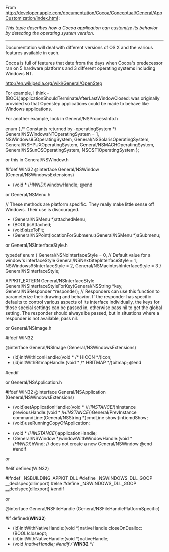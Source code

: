 From http://developer.apple.com/documentation/Cocoa/Conceptual/General/AppCustomization/index.html :

*This topic describes how a Cocoa application can customize its behavior by detecting the operating system version.*

----

Documentation will deal with different versions of OS X and the various features available in each.

Cocoa is full of features that date from the days when Cocoa's predecessor ran on 5 hardware platforms and 3 different operating systems including Windows NT.

http://en.wikipedia.org/wiki/General/OpenStep

For example, I think - (BOOL)applicationShouldTerminateAfterLastWindowClosed: was originally provided so that Openstep applications could be made to behave like Windows applications.

For another example, look in General/NSProcessInfo.h

    
enum {	/* Constants returned by -operatingSystem */
	General/NSWindowsNTOperatingSystem = 1,
	NSWindows95OperatingSystem,
	General/NSSolarisOperatingSystem,
	General/NSHPUXOperatingSystem,
	General/NSMACHOperatingSystem,
	General/NSSunOSOperatingSystem,
	NSOSF1OperatingSystem
};


or this in General/NSWindow.h

    
#ifdef WIN32
@interface General/NSWindow (General/NSWindowsExtensions)
- (void * /*HWND*/)windowHandle;
@end


or General/NSMenu.h

    
// These methods are platform specific.  They really make little sense off Windows.  Their use is discouraged.
- (General/NSMenu *)attachedMenu;
- (BOOL)isAttached;
- (void)sizeToFit;
- (General/NSPoint)locationForSubmenu:(General/NSMenu *)aSubmenu;


or General/NSInterfaceStyle.h

    
typedef enum {
    General/NSNoInterfaceStyle = 0,    // Default value for a window's interfaceStyle
    General/NSNextStepInterfaceStyle = 1, 
    NSWindows95InterfaceStyle = 2,
    General/NSMacintoshInterfaceStyle = 3
} General/NSInterfaceStyle;

APPKIT_EXTERN General/NSInterfaceStyle General/NSInterfaceStyleForKey(General/NSString *key, General/NSResponder *responder);
    // Responders can use this function to parameterize their drawing and behavior.  If the responder has specific defaults to control various aspects of its interface individually, the keys for those special settings can be passed in, otherwise pass nil to get the global setting.  The responder should always be passed, but in situations where a responder is not available, pass nil.


or General/NSImage.h

    
#ifdef WIN32

@interface General/NSImage (General/NSWindowsExtensions)
- (id)initWithIconHandle:(void * /* HICON */)icon;
- (id)initWithBitmapHandle:(void * /* HBITMAP */)bitmap;
@end

#endif



or General/NSApplication.h

    
#ifdef WIN32
@interface General/NSApplication (General/NSWindowsExtensions)
+ (void)setApplicationHandle:(void * /*HINSTANCE*/)hInstance previousHandle:(void * /*HINSTANCE*/)General/PrevInstance commandLine:(General/NSString *)cmdLine show:(int)cmdShow;
+ (void)useRunningCopyOfApplication;
- (void * /*HINSTANCE*/)applicationHandle;
- (General/NSWindow *)windowWithWindowHandle:(void * /*HWND*/)hWnd; // does not create a new General/NSWindow
@end
#endif


or

    
#elif defined(WIN32)

#ifndef _NSBUILDING_APPKIT_DLL
#define _NSWINDOWS_DLL_GOOP	__declspec(dllimport)
#else
#define _NSWINDOWS_DLL_GOOP	__declspec(dllexport)
#endif


or

    
@interface General/NSFileHandle (General/NSFileHandlePlatformSpecific)

#if defined(__WIN32__)
- (id)initWithNativeHandle:(void *)nativeHandle closeOnDealloc:(BOOL)closeopt;
- (id)initWithNativeHandle:(void *)nativeHandle;
- (void *)nativeHandle;
#endif	/* __WIN32__ */
